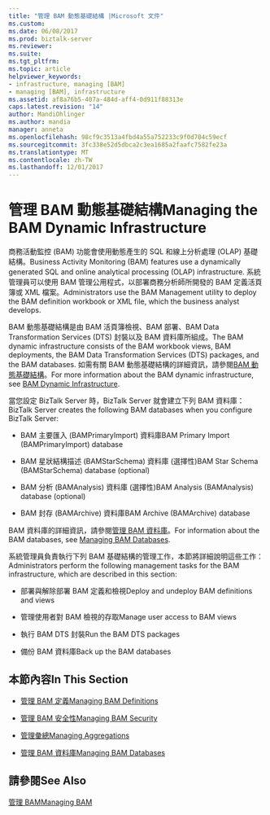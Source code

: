 ```yaml
---
title: "管理 BAM 動態基礎結構 |Microsoft 文件"
ms.custom: 
ms.date: 06/08/2017
ms.prod: biztalk-server
ms.reviewer: 
ms.suite: 
ms.tgt_pltfrm: 
ms.topic: article
helpviewer_keywords:
- infrastructure, managing [BAM]
- managing [BAM], infrastructure
ms.assetid: af8a76b5-407a-484d-aff4-0d911f88313e
caps.latest.revision: "14"
author: MandiOhlinger
ms.author: mandia
manager: anneta
ms.openlocfilehash: 98cf9c3513a4fbd4a55a752233c9f0d704c59ecf
ms.sourcegitcommit: 3fc338e52d5dbca2c3ea1685a2faafc7582fe23a
ms.translationtype: MT
ms.contentlocale: zh-TW
ms.lasthandoff: 12/01/2017
---
```

# <a name="managing-the-bam-dynamic-infrastructure"></a><span data-ttu-id="e8fff-102">管理 BAM 動態基礎結構</span><span class="sxs-lookup"><span data-stu-id="e8fff-102">Managing the BAM Dynamic Infrastructure</span></span>
<span data-ttu-id="e8fff-103">商務活動監控 (BAM) 功能會使用動態產生的 SQL 和線上分析處理 (OLAP) 基礎結構。</span><span class="sxs-lookup"><span data-stu-id="e8fff-103">Business Activity Monitoring (BAM) features use a dynamically generated SQL and online analytical processing (OLAP) infrastructure.</span></span> <span data-ttu-id="e8fff-104">系統管理員可以使用 BAM 管理公用程式，以部署商務分析師所開發的 BAM 定義活頁簿或 XML 檔案。</span><span class="sxs-lookup"><span data-stu-id="e8fff-104">Administrators use the BAM Management utility to deploy the BAM definition workbook or XML file, which the business analyst develops.</span></span>  
  
 <span data-ttu-id="e8fff-105">BAM 動態基礎結構是由 BAM 活頁簿檢視、BAM 部署、BAM Data Transformation Services (DTS) 封裝以及 BAM 資料庫所組成。</span><span class="sxs-lookup"><span data-stu-id="e8fff-105">The BAM dynamic infrastructure consists of the BAM workbook views, BAM deployments, the BAM Data Transformation Services (DTS) packages, and the BAM databases.</span></span> <span data-ttu-id="e8fff-106">如需有關 BAM 動態基礎結構的詳細資訊，請參閱[BAM 動態基礎結構](../core/bam-dynamic-infrastructure.md)。</span><span class="sxs-lookup"><span data-stu-id="e8fff-106">For more information about the BAM dynamic infrastructure, see [BAM Dynamic Infrastructure](../core/bam-dynamic-infrastructure.md).</span></span>  
  
 <span data-ttu-id="e8fff-107">當您設定 BizTalk Server 時，BizTalk Server 就會建立下列 BAM 資料庫：</span><span class="sxs-lookup"><span data-stu-id="e8fff-107">BizTalk Server creates the following BAM databases when you configure BizTalk Server:</span></span>  
  
-   <span data-ttu-id="e8fff-108">BAM 主要匯入 (BAMPrimaryImport) 資料庫</span><span class="sxs-lookup"><span data-stu-id="e8fff-108">BAM Primary Import (BAMPrimaryImport) database</span></span>  
  
-   <span data-ttu-id="e8fff-109">BAM 星狀結構描述 (BAMStarSchema) 資料庫 (選擇性)</span><span class="sxs-lookup"><span data-stu-id="e8fff-109">BAM Star Schema (BAMStarSchema) database (optional)</span></span>  
  
-   <span data-ttu-id="e8fff-110">BAM 分析 (BAMAnalysis) 資料庫 (選擇性)</span><span class="sxs-lookup"><span data-stu-id="e8fff-110">BAM Analysis (BAMAnalysis) database (optional)</span></span>  
  
-   <span data-ttu-id="e8fff-111">BAM 封存 (BAMArchive) 資料庫</span><span class="sxs-lookup"><span data-stu-id="e8fff-111">BAM Archive (BAMArchive) database</span></span>  
  
 <span data-ttu-id="e8fff-112">BAM 資料庫的詳細資訊，請參閱[管理 BAM 資料庫](../core/managing-bam-databases.md)。</span><span class="sxs-lookup"><span data-stu-id="e8fff-112">For information about the BAM databases, see [Managing BAM Databases](../core/managing-bam-databases.md).</span></span>  
  
 <span data-ttu-id="e8fff-113">系統管理員負責執行下列 BAM 基礎結構的管理工作，本節將詳細說明這些工作：</span><span class="sxs-lookup"><span data-stu-id="e8fff-113">Administrators perform the following management tasks for the BAM infrastructure, which are described in this section:</span></span>  
  
-   <span data-ttu-id="e8fff-114">部署與解除部署 BAM 定義和檢視</span><span class="sxs-lookup"><span data-stu-id="e8fff-114">Deploy and undeploy BAM definitions and views</span></span>  
  
-   <span data-ttu-id="e8fff-115">管理使用者對 BAM 檢視的存取</span><span class="sxs-lookup"><span data-stu-id="e8fff-115">Manage user access to BAM views</span></span>  
  
-   <span data-ttu-id="e8fff-116">執行 BAM DTS 封裝</span><span class="sxs-lookup"><span data-stu-id="e8fff-116">Run the BAM DTS packages</span></span>  
  
-   <span data-ttu-id="e8fff-117">備份 BAM 資料庫</span><span class="sxs-lookup"><span data-stu-id="e8fff-117">Back up the BAM databases</span></span>  
  
## <a name="in-this-section"></a><span data-ttu-id="e8fff-118">本節內容</span><span class="sxs-lookup"><span data-stu-id="e8fff-118">In This Section</span></span>  
  
-   [<span data-ttu-id="e8fff-119">管理 BAM 定義</span><span class="sxs-lookup"><span data-stu-id="e8fff-119">Managing BAM Definitions</span></span>](../core/managing-bam-definitions.md)
  
-   [<span data-ttu-id="e8fff-120">管理 BAM 安全性</span><span class="sxs-lookup"><span data-stu-id="e8fff-120">Managing BAM Security</span></span>](../core/managing-bam-security.md)  
  
-   [<span data-ttu-id="e8fff-121">管理彙總</span><span class="sxs-lookup"><span data-stu-id="e8fff-121">Managing Aggregations</span></span>](../core/managing-aggregations.md) 
  
-   [<span data-ttu-id="e8fff-122">管理 BAM 資料庫</span><span class="sxs-lookup"><span data-stu-id="e8fff-122">Managing BAM Databases</span></span>](../core/managing-bam-databases.md)
  
## <a name="see-also"></a><span data-ttu-id="e8fff-123">請參閱</span><span class="sxs-lookup"><span data-stu-id="e8fff-123">See Also</span></span>  
 [<span data-ttu-id="e8fff-124">管理 BAM</span><span class="sxs-lookup"><span data-stu-id="e8fff-124">Managing BAM</span></span>](../core/managing-bam.md)